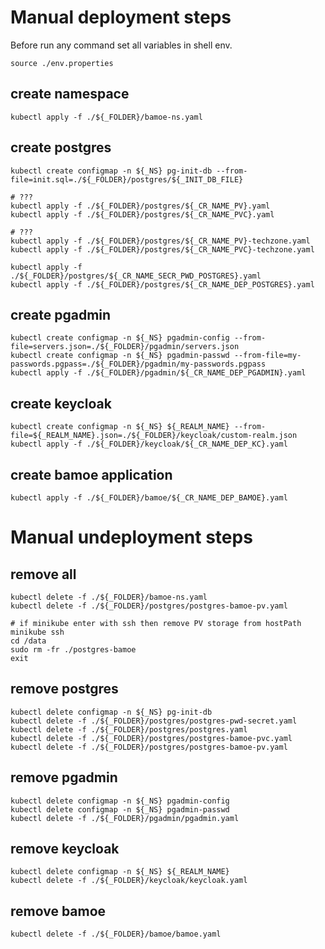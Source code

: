 # Manual deployment steps

Before run any command set all variables in shell env.
```
source ./env.properties
```

## create namespace
```
kubectl apply -f ./${_FOLDER}/bamoe-ns.yaml 
```

## create postgres
```
kubectl create configmap -n ${_NS} pg-init-db --from-file=init.sql=./${_FOLDER}/postgres/${_INIT_DB_FILE}

# ???
kubectl apply -f ./${_FOLDER}/postgres/${_CR_NAME_PV}.yaml 
kubectl apply -f ./${_FOLDER}/postgres/${_CR_NAME_PVC}.yaml 

# ???
kubectl apply -f ./${_FOLDER}/postgres/${_CR_NAME_PV}-techzone.yaml 
kubectl apply -f ./${_FOLDER}/postgres/${_CR_NAME_PVC}-techzone.yaml 

kubectl apply -f ./${_FOLDER}/postgres/${_CR_NAME_SECR_PWD_POSTGRES}.yaml 
kubectl apply -f ./${_FOLDER}/postgres/${_CR_NAME_DEP_POSTGRES}.yaml 
```

## create pgadmin
```
kubectl create configmap -n ${_NS} pgadmin-config --from-file=servers.json=./${_FOLDER}/pgadmin/servers.json
kubectl create configmap -n ${_NS} pgadmin-passwd --from-file=my-passwords.pgpass=./${_FOLDER}/pgadmin/my-passwords.pgpass
kubectl apply -f ./${_FOLDER}/pgadmin/${_CR_NAME_DEP_PGADMIN}.yaml 
```

## create keycloak
```
kubectl create configmap -n ${_NS} ${_REALM_NAME} --from-file=${_REALM_NAME}.json=./${_FOLDER}/keycloak/custom-realm.json 
kubectl apply -f ./${_FOLDER}/keycloak/${_CR_NAME_DEP_KC}.yaml 
```

## create bamoe application
```
kubectl apply -f ./${_FOLDER}/bamoe/${_CR_NAME_DEP_BAMOE}.yaml 
```


# Manual undeployment steps

## remove all
```
kubectl delete -f ./${_FOLDER}/bamoe-ns.yaml
kubectl delete -f ./${_FOLDER}/postgres/postgres-bamoe-pv.yaml 
```

```
# if minikube enter with ssh then remove PV storage from hostPath
minikube ssh
cd /data
sudo rm -fr ./postgres-bamoe
exit
```

## remove postgres
```
kubectl delete configmap -n ${_NS} pg-init-db
kubectl delete -f ./${_FOLDER}/postgres/postgres-pwd-secret.yaml 
kubectl delete -f ./${_FOLDER}/postgres/postgres.yaml 
kubectl delete -f ./${_FOLDER}/postgres/postgres-bamoe-pvc.yaml 
kubectl delete -f ./${_FOLDER}/postgres/postgres-bamoe-pv.yaml 
```

## remove pgadmin
```
kubectl delete configmap -n ${_NS} pgadmin-config
kubectl delete configmap -n ${_NS} pgadmin-passwd
kubectl delete -f ./${_FOLDER}/pgadmin/pgadmin.yaml 
```

## remove keycloak
```
kubectl delete configmap -n ${_NS} ${_REALM_NAME}
kubectl delete -f ./${_FOLDER}/keycloak/keycloak.yaml 
```

## remove bamoe
```
kubectl delete -f ./${_FOLDER}/bamoe/bamoe.yaml 
```


